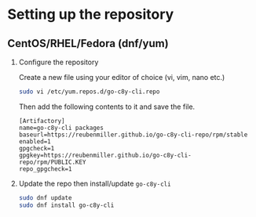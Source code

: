 # Setting up the repository

## CentOS/RHEL/Fedora (dnf/yum)

1. Configure the repository 

    Create a new file using your editor of choice (vi, vim, nano etc.)

    ```sh
    sudo vi /etc/yum.repos.d/go-c8y-cli.repo
    ```

    Then add the following contents to it and save the file.

    ```text title="/etc/yum.repos.d/go-c8y-cli.repo"
    [Artifactory]
    name=go-c8y-cli packages
    baseurl=https://reubenmiller.github.io/go-c8y-cli-repo/rpm/stable
    enabled=1
    gpgcheck=1
    gpgkey=https://reubenmiller.github.io/go-c8y-cli-repo/rpm/PUBLIC.KEY
    repo_gpgcheck=1
    ```

2. Update the repo then install/update `go-c8y-cli`

    ```sh
    sudo dnf update
    sudo dnf install go-c8y-cli
    ```
